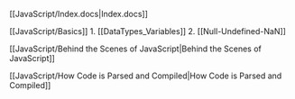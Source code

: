 
[[JavaScript/Index.docs|Index.docs]]

[[JavaScript/Basics]]
	1. [[DataTypes_Variables]]
	2. [[Null-Undefined-NaN]]

[[JavaScript/Behind the Scenes of JavaScript|Behind the Scenes of JavaScript]]

[[JavaScript/How Code is Parsed and Compiled|How Code is Parsed and Compiled]]
